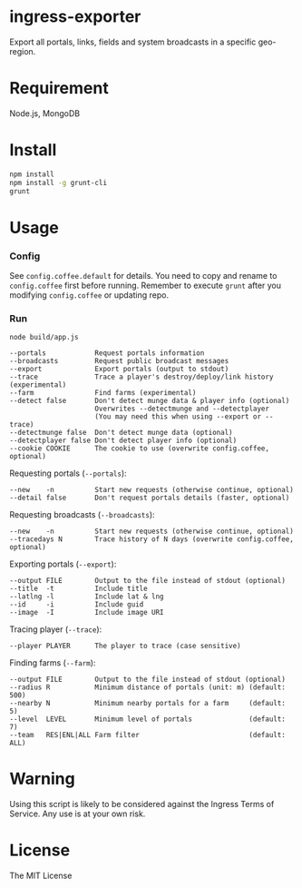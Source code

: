 ingress-exporter
========================

Export all portals, links, fields and system broadcasts in a specific geo-region.

# Requirement

Node.js, MongoDB

# Install

```bash
npm install
npm install -g grunt-cli
grunt
```

# Usage

### Config

See `config.coffee.default` for details.
You need to copy and rename to `config.coffee` first before running.
Remember to execute `grunt` after you modifying `config.coffee` or updating repo.

### Run

```
node build/app.js

--portals            Request portals information
--broadcasts         Request public broadcast messages
--export             Export portals (output to stdout)
--trace              Trace a player's destroy/deploy/link history (experimental)
--farm               Find farms (experimental)
--detect false       Don't detect munge data & player info (optional)
                     Overwrites --detectmunge and --detectplayer
                     (You may need this when using --export or --trace)
--detectmunge false  Don't detect munge data (optional)
--detectplayer false Don't detect player info (optional)
--cookie COOKIE      The cookie to use (overwrite config.coffee, optional)
```

Requesting portals (`--portals`):

```
--new    -n          Start new requests (otherwise continue, optional)
--detail false       Don't request portals details (faster, optional)
```

Requesting broadcasts (`--broadcasts`):

```
--new    -n          Start new requests (otherwise continue, optional)
--tracedays N        Trace history of N days (overwrite config.coffee, optional)
```

Exporting portals (`--export`):

```
--output FILE        Output to the file instead of stdout (optional)
--title  -t          Include title
--latlng -l          Include lat & lng
--id     -i          Include guid
--image  -I          Include image URI
```

Tracing player (`--trace`):

```
--player PLAYER      The player to trace (case sensitive)
```

Finding farms (`--farm`):

```
--output FILE        Output to the file instead of stdout (optional)
--radius R           Minimum distance of portals (unit: m) (default: 500)
--nearby N           Minimum nearby portals for a farm     (default: 5)
--level  LEVEL       Minimum level of portals              (default: 7)
--team   RES|ENL|ALL Farm filter                           (default: ALL)
```

# Warning

Using this script is likely to be considered against the Ingress Terms of Service. Any use is at your own risk.

# License

The MIT License